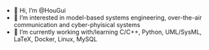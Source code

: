- 👋 Hi, I’m @HouGui
- 👀 I’m interested in model-based systems engineering, over-the-air communication and cyber-phyisical systems
- 🌱 I’m currently working with/learning C/C++, Python, UML/SysML, LaTeX, Docker, Linux, MySQL

<!---
HouGui/HouGui is a ✨ special ✨ repository because its `README.md` (this file) appears on your GitHub profile.
You can click the Preview link to take a look at your changes.
--->
